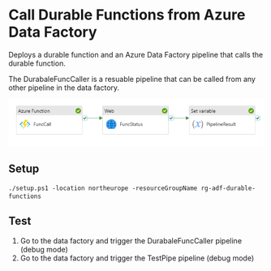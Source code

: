 # Call Durable Functions from Azure Data Factory

Deploys a durable function and an Azure Data Factory pipeline that calls the durable function.

The DurabaleFuncCaller is a resuable pipeline that can be called from any other pipeline in the data factory.

![ADF pipeline calling durable function](./adfpipe.png)

## Setup

```pwsh
./setup.ps1 -location northeurope -resourceGroupName rg-adf-durable-functions
```

## Test

1. Go to the data factory and trigger the DurabaleFuncCaller pipeline (debug mode) 
1. Go to the data factory and trigger the TestPipe pipeline (debug mode) 